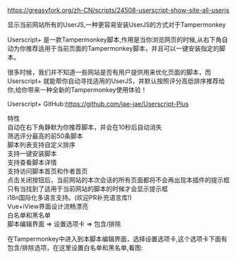 https://greasyfork.org/zh-CN/scripts/24508-userscript-show-site-all-userjs

显示当前网站所有的UserJS,一种更容易安装UserJS的方式对于Tampermonkey

Userscript+ 是一款Tampermonkey脚本,作用是当你浏览网页的时候,从右下角自动为你推荐适用于当前页面的Tampermonkey脚本，并且可以一键安装指定的脚本。

很多时候，我们并不知道一些网站是否有用户提供用来优化页面的脚本，而Userscript+ 就能帮你自动寻找适用的UserJS，并默认按照评分高低排序推荐给你,给你带来一种全新的Tampermonkey使用体验！

Userscript+ GitHub:https://github.com/jae-jae/Userscript-Plus

特性<br>
自动在右下角静默为你推荐脚本，并会在10秒后自动消失<br>
筛选评分最高的前50条脚本<br>
脚本列表支持自定义排序<br>
支持一键安装脚本<br>
支持查看脚本详情<br>
支持访问脚本首页和作者首页<br>
点击关闭按钮后，当前网站的本次会话的所有页面都将不会再出现本插件的提示框<br>
只有当找到了适用于当前网站的脚本的时候才会显示提示框<br>
i18n国际化多语言支持。(欢迎PR补充语言库!)<br>
Vue+iView界面设计流畅漂亮<br>
白名单和黑名单<br>
脚本编辑界面 => 设置选项卡 => 包含/排除<br>

在Tampermonkey中进入到本脚本编辑界面，选择设置选项卡,这个选项卡下面有包含/排除选项，在这里设置白名单和黑名单,看图:
